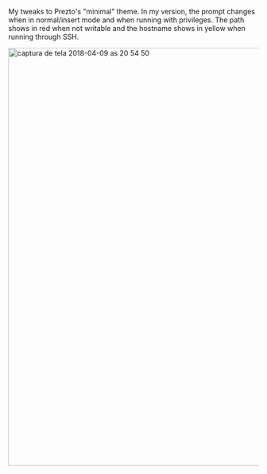 My tweaks to Prezto's "minimal" theme. In my version, the prompt changes when
in normal/insert mode and when running with privileges. The path shows in red
when not writable and the hostname shows in yellow when running through SSH.

<img width="842" alt="captura de tela 2018-04-09 as 20 54 50" src="https://user-images.githubusercontent.com/15813674/38528942-5fa7c0de-3c38-11e8-85f2-62570e56142d.png">

